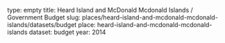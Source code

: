 type: empty
title: Heard Island and McDonald Mcdonald Islands / Government Budget
slug: places/heard-island-and-mcdonald-mcdonald-islands/datasets/budget
place: heard-island-and-mcdonald-mcdonald-islands
dataset: budget
year: 2014
